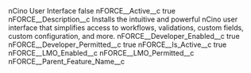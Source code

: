 <?xml version="1.0" encoding="UTF-8"?>
<CustomMetadata xmlns="http://soap.sforce.com/2006/04/metadata" xmlns:xsi="http://www.w3.org/2001/XMLSchema-instance" xmlns:xsd="http://www.w3.org/2001/XMLSchema">
    <label>nCino User Interface</label>
    <protected>false</protected>
    <values>
        <field>nFORCE__Active__c</field>
        <value xsi:type="xsd:boolean">true</value>
    </values>
    <values>
        <field>nFORCE__Description__c</field>
        <value xsi:type="xsd:string">Installs the intuitive and powerful nCino user interface that simplifies access to workflows, validations, custom fields, custom configuration, and more.</value>
    </values>
    <values>
        <field>nFORCE__Developer_Enabled__c</field>
        <value xsi:type="xsd:boolean">true</value>
    </values>
    <values>
        <field>nFORCE__Developer_Permitted__c</field>
        <value xsi:type="xsd:boolean">true</value>
    </values>
    <values>
        <field>nFORCE__Is_Active__c</field>
        <value xsi:type="xsd:boolean">true</value>
    </values>
    <values>
        <field>nFORCE__LMO_Enabled__c</field>
        <value xsi:nil="true"/>
    </values>
    <values>
        <field>nFORCE__LMO_Permitted__c</field>
        <value xsi:nil="true"/>
    </values>
    <values>
        <field>nFORCE__Parent_Feature_Name__c</field>
        <value xsi:nil="true"/>
    </values>
</CustomMetadata>
